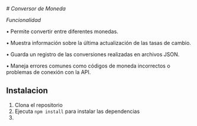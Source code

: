 <em> # Conversor de Moneda </em>


<em> Funcionalidad </em>

•	Permite convertir entre diferentes monedas.

•	Muestra información sobre la última actualización de las tasas de cambio.

•	Guarda un registro de las conversiones realizadas en archivos JSON.

•	Maneja errores comunes como códigos de moneda incorrectos o problemas de conexión con la API.

## Instalacion

1. Clona el repositorio
2. Ejecuta `npm install` para instalar las dependencias
3. 
